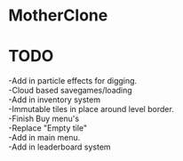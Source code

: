 MotherClone
===========

TODO
===========
-Add in particle effects for digging.<br>
-Cloud based savegames/loading<br>
-Add in inventory system<br>
-Immutable tiles in place around level border.<br>
-Finish Buy menu's<br>
-Replace "Empty tile"<br>
-Add in main menu.<br>
-Add in leaderboard system<br>
